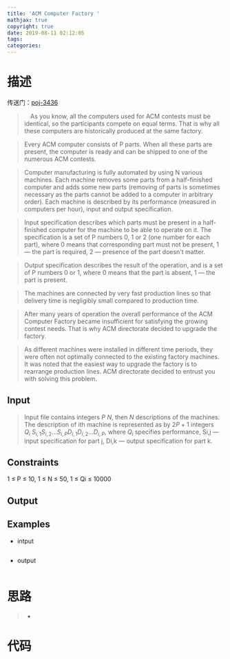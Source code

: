 ```yaml
---
title: 'ACM Computer Factory '
mathjax: true
copyright: true
date: 2019-08-11 02:12:05
tags:
categories:
---
```

# 描述
传送门：[poj-3436](http://poj.org/problem?id=3436)

>&emsp;As you know, all the computers used for ACM contests must be identical, so the participants compete on equal terms. That is why all these computers are historically produced at the same factory.

> Every ACM computer consists of P parts. When all these parts are present, the computer is ready and can be shipped to one of the numerous ACM contests.

<!--more-->
> Computer manufacturing is fully automated by using N various machines. Each machine removes some parts from a half-finished computer and adds some new parts (removing of parts is sometimes necessary as the parts cannot be added to a computer in arbitrary order). Each machine is described by its performance (measured in computers per hour), input and output specification.

> Input specification describes which parts must be present in a half-finished computer for the machine to be able to operate on it. The specification is a set of P numbers 0, 1 or 2 (one number for each part), where 0 means that corresponding part must not be present, 1 — the part is required, 2 — presence of the part doesn't matter.

> Output specification describes the result of the operation, and is a set of P numbers 0 or 1, where 0 means that the part is absent, 1 — the part is present.

> The machines are connected by very fast production lines so that delivery time is negligibly small compared to production time.

> After many years of operation the overall performance of the ACM Computer Factory became insufficient for satisfying the growing contest needs. That is why ACM directorate decided to upgrade the factory.

> As different machines were installed in different time periods, they were often not optimally connected to the existing factory machines. It was noted that the easiest way to upgrade the factory is to rearrange production lines. ACM directorate decided to entrust you with solving this problem.

## Input
> Input file contains integers $P\ N$, then $N$ descriptions of the machines. The description of ith machine is represented as by $2 P + 1$ integers $Q_i\ S_{i,1} S_{i,2}...S_{i,P} D_{i,1} D_{i,2}...D_{i,P}$, where $Q_i$ specifies performance, Si,j — input specification for part j, Di,k — output specification for part k.

## Constraints

1 ≤ P ≤ 10, 1 ≤ N ≤ 50, 1 ≤ Qi ≤ 10000

## Output
>

## Examples
* intput
```c++

```
* output
```c++

```

# 思路
>* 

# 代码
```c++

```
